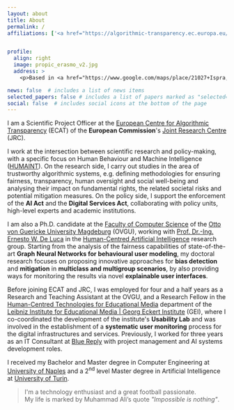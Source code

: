 ```yaml
---
layout: about
title: About
permalink: /
affiliations: ['<a href="https://algorithmic-transparency.ec.europa.eu/index_en" target="_blank">European Centre for Algorithmic Transparency</a>, Joint Research Centre, European Commission, Ispra, Italy']


profile:
  align: right
  image: propic_erasmo_v2.jpg
  address: >
    <p>Based in <a href="https://www.google.com/maps/place/21027+Ispra,+VA/@45.8111958,8.5703034,13z/data=!3m1!4b1!4m6!3m5!1s0x4786773115284899:0x7008507ddb2ad0f3!8m2!3d45.8140286!4d8.6120256!16zL20vMGIxMWY1?entry=ttu&g_ep=EgoyMDI0MDkxMS4wIKXMDSoASAFQAw%3D%3D" target="_blank">Ispra</a> <img class="flag" src="/assets/img/ITA_flag.svg"></img></p>

news: false  # includes a list of news items
selected_papers: false # includes a list of papers marked as "selected={true}"
social: false  # includes social icons at the bottom of the page
---
```

I am a Scientific Project Officer at the [European Centre for Algorithmic Transparency](https://algorithmic-transparency.ec.europa.eu/index_en) (ECAT) of the **European Commission**'s [Joint Research Centre](https://commission.europa.eu/about-european-commission/departments-and-executive-agencies/joint-research-centre_en) (JRC).

I work at the intersection between scientific research and policy-making, with a specific focus on Human Behaviour and Machine Intelligence ([HUMAINT](https://ai-watch.ec.europa.eu/humaint_en)).
On the research side, I carry out studies in the area of trustworthy algorithmic systems, e.g. defining methodologies for ensuring fairness, transparency, human oversight and social well-being and analysing their impact on fundamental rights, the related societal risks and potential mitigation measures.
On the policy side, I support the enforcement of the **AI Act** and the **Digital Services Act**, collaborating with policy units, high-level experts and academic institutions.

I am also a Ph.D. candidate at the [Faculty of Computer Science](https://www.inf.ovgu.de/en/) of the [Otto von Guericke University Magdeburg](https://www.ovgu.de/en/) (OVGU), working with [Prof. Dr.-Ing. Ernesto W. De Luca](http://www.gei.de/en/mitarbeiter/prof-dr-ing-ernesto-william-de-luca.html) in the [Human-Centred Artificial Intelligence](https://hcai.ovgu.de/) research group.
Starting from the analysis of the fairness capabilities of state-of-the-art **Graph Neural Networks for behavioural user modeling**, my doctoral research focuses on proposing innovative approaches for **bias detection** and **mitigation** in **multiclass and multigroup scenarios**, by also providing ways for monitoring the results via novel **explainable user interfaces**.

Before joining ECAT and JRC, I was employed for four and a half years as a Research and Teaching Assistant at the OVGU, and a Research Fellow in the [Human-Centred Technologies for Educational Media](https://www.gei.de/en/institute/departments/human-centered-technologies-for-educational-media) department of the [Leibniz Institute for Educational Media \| Georg Eckert Institute](http://www.gei.de/en/home.html) (GEI), where I co-coordinated the development of the institute's **Usability Lab** and was involved in the establishment of a **systematic user monitoring** process for the digital infrastructures and services.
Previously, I worked for three years as an IT Consultant at [Blue Reply](https://www.reply.com/blue-reply/it/) with project management and AI systems development roles.

I received my Bachelor and Master degree in Computer Engineering at [University of Naples](http://www.unina.it/en_GB/home) and a 2<sup>nd</sup> level Master degree in Artificial Intelligence at [University of Turin](https://en.unito.it/).

> I'm a technology enthusiast and a great football passionate.\
> My life is marked by Muhammad Ali’s quote *<span class="quote-italic">"Impossible is nothing"</span>*.